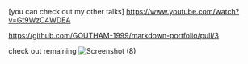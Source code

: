 [you can check out my other talks] https://www.youtube.com/watch?v=Gt9WzC4WDEA

https://github.com/GOUTHAM-1999/markdown-portfolio/pull/3

check out remaining ![Screenshot (8)](https://user-images.githubusercontent.com/94208436/142236510-058b5890-db20-44f8-b45f-3243b84af50c.png)
